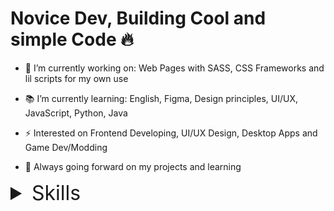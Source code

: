 # Novice Dev, Building Cool and simple Code :fire:

- :hammer: I’m currently working on: Web Pages with SASS, CSS Frameworks and lil scripts for my own use

- :books: I’m currently learning: English, Figma, Design principles, UI/UX, JavaScript, Python, Java

- :zap: Interested on Frontend Developing, UI/UX Design, Desktop Apps and Game Dev/Modding
  
- :seedling: Always going forward on my projects and learning

<details>
    <summary style="font-size: 32px;">Skills</summary>
    <img src="https://img.shields.io/badge/HTML5-E34F26?style=for-the-badge&logo=html5&logoColor=white">
    <img src="https://img.shields.io/badge/CSS3-1572B6?style=for-the-badge&logo=css3&logoColor=white">
    <img src="https://img.shields.io/badge/Sass-CC6699?style=for-the-badge&logo=sass&logoColor=white">
    <img src="https://img.shields.io/badge/Markdown-000000?style=for-the-badge&logo=markdown&logoColor=white">
</details>
